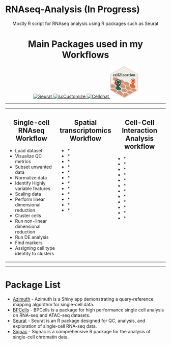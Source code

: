 # RNAseq-Analysis (In Progress)

<div align="center">  
Mostly R script for RNAseq analysis using R packages such as Seurat
</div>

<div align="center">  
  
# Main Packages used in my Workflows
  
<a href="https://satijalab.org/seurat/" target="_blank">  
<img alt="Seurat" height="100px" src="https://satijalab.org/seurat/output/images/SeuratV5.png" />
</a>
<a href="https://samuel-marsh.github.io/scCustomize/index.html" target="_blank">  
<img alt="scCustomize" height="100px" src="https://samuel-marsh.github.io/scCustomize/reference/figures/scCustomize_Logo.svg" />
</a>
<a href="https://github.com/jinworks/CellChat" target="_blank">  
<img alt="Cellchat" height="100px" src="https://github.com/jinworks/CellChat/blob/main/CellChat_Logo.png" />
</a>
<a href="https://github.com/BayraktarLab/cell2location" target="_blank">  
<img alt="cell2location" height="100px" src="https://raw.githubusercontent.com/BayraktarLab/cell2location/master/docs/logo.svg" />
</a>

</div>

----------------------------------------------------

<table>
<tr>
<td valign="top" width="33%">
<div align="center">

## Single-cell RNAseq Workflow

<ul align="left">
  <li>Load dataset</li>
  <li>Visualize QC metrics</li>
  <li>Subset unwanted data</li>
  <li>Normalize data</li>
  <li>Identify Highly variable features</li>
  <li>Scaling data</li>
  <li>Perform linear dimensional reduction</li>
  <li>Cluster cells</li>
  <li>Run non-linear dimensional reduction</li>
  <li>Run DE analysis</li>
  <li>Find markers</li>
  <li>Assigning cell type identity to clusters</li>
</ul>
  
</div>
</td>

<td valign="top" width="33%">
<div align="center">
  
## Spatial transcriptomics Workflow

<ul align="left">
  <li>*</li>
  <li>*</li>
  <li>*</li>
  <li>*</li>
  <li>*</li>
  <li>*</li>
  <li>*</li>
  <li>*</li>
  <li>*</li>
  <li>*</li>
  <li>*</li>
  <li>*</li>
</ul>
  
</div>
</td>

<td valign="top" width="33%">
<div align="center">

## Cell-Cell Interaction Analysis workflow

<ul align="left">
  <li>*</li>
  <li>*</li>
  <li>*</li>
  <li>*</li>
  <li>*</li>
  <li>*</li>
  <li>*</li>
  <li>*</li>
  <li>*</li>
  <li>*</li>
  <li>*</li>
  <li>*</li>
</ul>
  
</div>
</td>

</tr></table>   

----------------------------------------------------

# Package List
- [Azimuth](https://github.com/satijalab/azimuth) - Azimuth is a Shiny app demonstrating a query-reference mapping algorithm for single-cell data.
- [BPCells](https://bnprks.github.io/BPCells/) - BPCells is a package for high performance single cell analysis on RNA-seq and ATAC-seq datasets.
- [Seurat](https://satijalab.org/seurat/) - Seurat is an R package designed for QC, analysis, and exploration of single-cell RNA-seq data.
- [Signac](https://github.com/stuart-lab/signac) - Signac is a comprehensive R package for the analysis of single-cell chromatin data.
